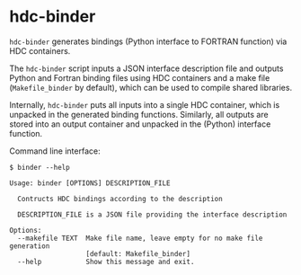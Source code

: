 hdc-binder
==========

`hdc-binder` generates bindings (Python interface to FORTRAN function) via HDC containers.

The `hdc-binder` script inputs a JSON interface description file and outputs
Python and Fortran binding files using HDC containers and a make file
(`Makefile_binder` by default), which can be used to compile shared libraries.

Internally, `hdc-binder` puts all inputs into a single HDC container,
which is unpacked in the generated binding functions. Similarly,
all outputs are stored into an output container and unpacked
in the (Python) interface function.

Command line interface:

```
$ binder --help

Usage: binder [OPTIONS] DESCRIPTION_FILE

  Contructs HDC bindings according to the description

  DESCRIPTION_FILE is a JSON file providing the interface description

Options:
  --makefile TEXT  Make file name, leave empty for no make file generation
                   [default: Makefile_binder]
  --help           Show this message and exit.

